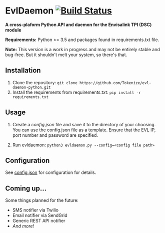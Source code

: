 # EvlDaemon [![Build Status](https://travis-ci.org/Tokenize/evl-daemon-python.png)](https://travis-ci.org/Tokenize/evl-daemon-python)

**A cross-plaform Python API and daemon for the Envisalink TPI (DSC) module**

**Requirements:** Python >= 3.5 and packages found in requirements.txt file.

**Note:** This version is a work in progress and may not be entirely stable and bug-free.
But it shouldn't melt your system, so there's that.

## Installation

1. Clone the repository: `git clone https://github.com/Tokenize/evl-daemon-python.git`
2. Install the requirements from requirements.txt: `pip install -r requirements.txt`

## Usage

1. Create a *config.json* file and save it to the directory of your choosing. You can use the config.json file as a
template. Ensure that the EVL IP, port number and password are specified.

2.  Run evldaemon: `python3 evldaemon.py --config=<config file path>`

## Configuration

See [config.json](config.json) for configuration for details.

## Coming up...

Some things planned for the future:

* SMS notifier via Twilio
* Email notifier via SendGrid
* Generic REST API notifier
* *And more!*
